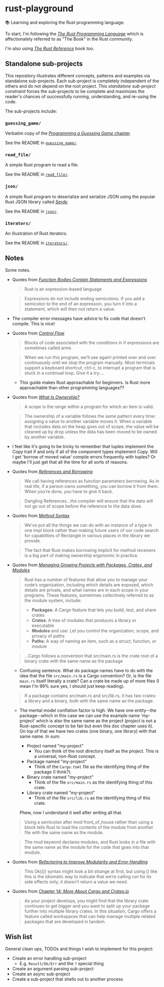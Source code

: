 # rust-playground

📚 Learning and exploring the Rust programming language.

To start, I'm following the [*The Rust Programming Language*](https://doc.rust-lang.org/stable/book) which is
affectionately referred to as "The Book" in the Rust community.

I'm also using [*The Rust Reference*](https://doc.rust-lang.org/reference/introduction.html) book too. 

## Standalone sub-projects

This repository illustrates different concepts, patterns and examples via standalone sub-projects. Each sub-project is
completely independent of the others and do not depend on the root project. This _standalone sub-project constraint_
forces the sub-projects to be complete and maximizes the reader's chances of successfully running, understanding, and
re-using the code.

The sub-projects include:

### `guessing_game/`

Verbatim copy of the [*Programming a Guessing Game* chapter](https://doc.rust-lang.org/stable/book/ch02-00-guessing-game-tutorial.html).

See the README in [`guessing_game/`](guessing_game/).

### `read_file/`

A simple Rust program to read a file.  

See the README in [`read_file/`](read_file/).

### `json/`

A simple Rust program to deserialize and serialize JSON using the popular Rust JSON library called [*Serde*](https://github.com/serde-rs/json).

See the README in [`json/`](json/).

### `iterators/`

An illustration of Rust iterators.

See the README in [`iterators/`](iterators/).

## Notes

Some notes.

* Quotes from [*Function Bodies Contain Statements and Expressions*](https://doc.rust-lang.org/stable/book/ch03-03-how-functions-work.html#function-bodies-contain-statements-and-expressions)
  > Rust is an expression-based language
  
  > Expressions do not include ending semicolons. If you add a semicolon to the end of an expression, you turn it into a statement, which will then not return a value.
* The compiler error messages have advice to fix code that doesn't compile. This is nice!
* Quotes from [*Control Flow*](https://doc.rust-lang.org/stable/book/ch03-05-control-flow.html#control-flow)
  > Blocks of code associated with the conditions in if expressions are sometimes called arms
  
  > When we run this program, we’ll see again! printed over and over continuously until we stop the program manually. Most terminals support a keyboard shortcut, ctrl-c, to interrupt a program that is stuck in a continual loop. Give it a try:...
    * This guide makes Rust approachable for beginners. Is Rust more approachable than other programming languages??
* Quotes from [*What Is Ownership?*](https://doc.rust-lang.org/stable/book/ch04-01-what-is-ownership.html)
  > A scope is the range within a program for which an item is valid.

  > The ownership of a variable follows the same pattern every time: assigning a value to another variable moves it. When a variable that includes data on the heap goes out of scope, the value will be cleaned up by drop unless the data has been moved to be owned by another variable. 
* I feel like it's going to be tricky to remember that tuples implement the Copy trait if and only if all of the component
  types implement Copy. Will I get 'borrow of moved value' compile errors frequently with tuples? Or maybe I'll just get
  that all the time for all sorts of reasons. 
* Quotes from [*References and Borrowing*](https://doc.rust-lang.org/stable/book/ch04-02-references-and-borrowing.html)
  > We call having references as function parameters borrowing. As in real life, if a person owns something, you can borrow it from them. When you’re done, you have to give it back.
  
  > Dangling References...the compiler will ensure that the data will not go out of scope before the reference to the data does.
* Quotes from [*Method Syntax*](https://doc.rust-lang.org/stable/book/ch05-03-method-syntax.html)
  > We’ve put all the things we can do with an instance of a type in one impl block rather than making future users of our code search for capabilities of Rectangle in various places in the library we provide.

  > The fact that Rust makes borrowing implicit for method receivers is a big part of making ownership ergonomic in practice.

* Quotes from [*Managing Growing Projects with Packages, Crates, and Modules*](https://doc.rust-lang.org/stable/book/ch07-00-managing-growing-projects-with-packages-crates-and-modules.html)
  > Rust has a number of features that allow you to manage your code’s organization, including which details are exposed, which details are private, and what names are in each scope in your programs. These features, sometimes collectively referred to as the module system, include:
  >
  >   * **Packages**: A Cargo feature that lets you build, test, and share crates
  >   * **Crates**: A tree of modules that produces a library or executable
  >   * **Modules** and use: Let you control the organization, scope, and privacy of paths
  >   * **Paths**: A way of naming an item, such as a struct, function, or module  

  > ...Cargo follows a convention that src/main.rs is the crate root of a binary crate with the same name as the package
    * Confusing sentence. What do package names have to do with the idea that the file `src/main.rs` is a Cargo convention?
      Or, is the file `main.rs` itself literally a crate? Can a crate be made up of more files (I mean I'm 99% sure yes,
      I should just keep reading).
  > If a package contains src/main.rs and src/lib.rs, it has two crates: a library and a binary, both with the same name as the package.
    * The mental model conflation factor is high. We have one entity--the package--which in this case we can use the
      example name 'my-project' which is also the same name as the project (*project* is not a Rust-specific concept to
      be fair but even this doc chapter uses it). On top of that we have two crates (one binary, one library) with that
      same name. In sum:
        * Project named "my-project"
          * You can think of the root directory itself as the project. This is a universal, non-Rust concept. 
        * Package named "my-project"
          * Think of the `Cargo.toml` file as the identifying thing of the package (I think?). 
        * Binary crate named "my-project"
          * Think of the file `src/main.rs` as the identifying thing of this crate. 
        * Library crate named "my-project"
          * Think of the file `src/lib.rs` as the identifying thing of this crate.
      
      Phew, now I understand it well after writing all that.
    
  > Using a semicolon after mod front_of_house rather than using a block tells Rust to load the contents of the module from another file with the same name as the module.

  > The mod keyword declares modules, and Rust looks in a file with the same name as the module for the code that goes into that module. 

* Quotes from [*Refactoring to Improve Modularity and Error Handling*](https://doc.rust-lang.org/stable/book/ch12-03-improving-error-handling-and-modularity.html)
  > This Ok(()) syntax might look a bit strange at first, but using () like this is the idiomatic way to indicate that we’re calling run for its side effects only; it doesn’t return a value we need.

* Quotes from [Chapter 14: *More About Cargo and Crates.io*](https://doc.rust-lang.org/stable/book/ch14-00-more-about-cargo.html)
  > As your project develops, you might find that the library crate continues to get bigger and you want to split up your package further into multiple library crates. In this situation, Cargo offers a feature called workspaces that can help manage multiple related packages that are developed in tandem.

## Wish list

General clean ups, TODOs and things I wish to implement for this project:

* Create an error handling sub-project
  * E.g. `Result/Ok/Err` and the `?` special thing
* Create an argument parsing sub-project
* Create an async sub-project
* Create a sub-project that shells out to another process
